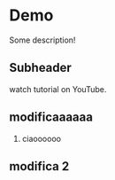 # Demo 

Some description!

## Subheader

watch tutorial on YouTube.

## modificaaaaaa

1. ciaoooooo

## modifica 2
